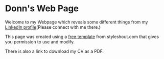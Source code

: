 # Donn's Web Page
Welcome to my Webpage which reveals some different things from my [LinkedIn profile](https://www.linkedin.com/in/yamdonn)(Please connect with me there.)

This page was created using a [free template](https://www.styleshout.com/free-templates) from styleshout.com that gives you 
permission to use and modify.

There is also a link to download my CV as a PDF.
